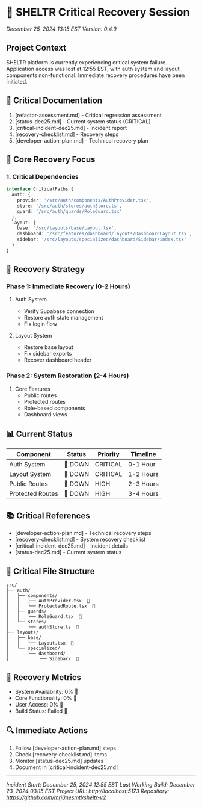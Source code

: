 # 🚨 SHELTR Critical Recovery Session
*December 25, 2024 13:15 EST*
*Version: 0.4.9*

## Project Context
SHELTR platform is currently experiencing critical system failure. Application access was lost at 12:55 EST, with auth system and layout components non-functional. Immediate recovery procedures have been initiated.

## 📝 Critical Documentation
1. [refactor-assessment.md] - Critical regression assessment
2. [status-dec25.md] - Current system status (CRITICAL)
3. [critical-incident-dec25.md] - Incident report
4. [recovery-checklist.md] - Recovery steps
5. [developer-action-plan.md] - Technical recovery plan

## 🎯 Core Recovery Focus

### 1. Critical Dependencies
```typescript
interface CriticalPaths {
  auth: {
    provider: '/src/auth/components/AuthProvider.tsx',
    store: '/src/auth/stores/authStore.ts',
    guard: '/src/auth/guards/RoleGuard.tsx'
  },
  layout: {
    base: '/src/layouts/base/Layout.tsx',
    dashboard: '/src/features/dashboard/layouts/DashboardLayout.tsx',
    sidebar: '/src/layouts/specialized/dashboard/Sidebar/index.tsx'
  }
}
```

## 🔄 Recovery Strategy

### Phase 1: Immediate Recovery (0-2 Hours)
1. Auth System
   - Verify Supabase connection
   - Restore auth state management
   - Fix login flow

2. Layout System
   - Restore base layout
   - Fix sidebar exports
   - Recover dashboard header

### Phase 2: System Restoration (2-4 Hours)
1. Core Features
   - Public routes
   - Protected routes
   - Role-based components
   - Dashboard views

## 📊 Current Status
| Component | Status | Priority | Timeline |
|-----------|---------|-----------|----------|
| Auth System | 🔴 DOWN | CRITICAL | 0-1 Hour |
| Layout System | 🔴 DOWN | CRITICAL | 1-2 Hours |
| Public Routes | 🔴 DOWN | HIGH | 2-3 Hours |
| Protected Routes | 🔴 DOWN | HIGH | 3-4 Hours |

## 📚 Critical References
- [developer-action-plan.md] - Technical recovery steps
- [recovery-checklist.md] - System recovery checklist
- [critical-incident-dec25.md] - Incident details
- [status-dec25.md] - Current system status

## 📁 Critical File Structure
```
src/
├── auth/
│   ├── components/
│   │   ├── AuthProvider.tsx  🔴
│   │   └── ProtectedRoute.tsx  🔴
│   ├── guards/
│   │   └── RoleGuard.tsx  🔴
│   └── stores/
│       └── authStore.ts  🔴
├── layouts/
│   ├── base/
│   │   └── Layout.tsx  🔴
│   └── specialized/
│       └── dashboard/
│           └── Sidebar/  🔴
```

## 🎯 Recovery Metrics
- System Availability: 0% 🔴
- Core Functionality: 0% 🔴
- User Access: 0% 🔴
- Build Status: Failed 🔴

## 🔍 Immediate Actions
1. Follow [developer-action-plan.md] steps
2. Check [recovery-checklist.md] items
3. Monitor [status-dec25.md] updates
4. Document in [critical-incident-dec25.md]

---
*Incident Start: December 25, 2024 12:55 EST*
*Last Working Build: December 23, 2024 03:15 EST*
*Project URL: http://localhost:5173*
*Repository: https://github.com/mrj0nesmtl/sheltr-v2*